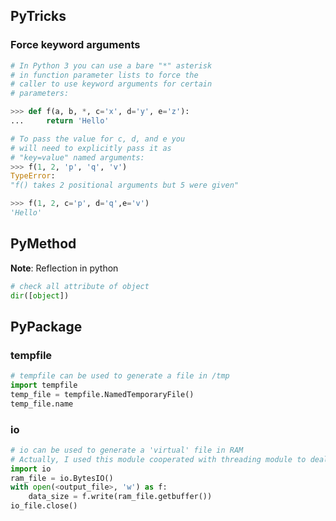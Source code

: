 ## PyTricks

### Force keyword arguments

```python
# In Python 3 you can use a bare "*" asterisk
# in function parameter lists to force the
# caller to use keyword arguments for certain
# parameters:

>>> def f(a, b, *, c='x', d='y', e='z'):
...     return 'Hello'

# To pass the value for c, d, and e you 
# will need to explicitly pass it as 
# "key=value" named arguments:
>>> f(1, 2, 'p', 'q', 'v')
TypeError: 
"f() takes 2 positional arguments but 5 were given"

>>> f(1, 2, c='p', d='q',e='v')
'Hello'
```

## PyMethod

**Note**: Reflection in python

```python
# check all attribute of object
dir([object])
```

## PyPackage

### tempfile

```python
# tempfile can be used to generate a file in /tmp
import tempfile
temp_file = tempfile.NamedTemporaryFile()
temp_file.name
```

### io

```python
# io can be used to generate a 'virtual' file in RAM
# Actually, I used this module cooperated with threading module to dealing with low disk speed
import io
ram_file = io.BytesIO()
with open(<output_file>, 'w') as f:
    data_size = f.write(ram_file.getbuffer())
io_file.close()
```
